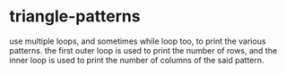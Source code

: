 # triangle-patterns
use multiple loops, and sometimes while loop too, to print the various patterns. the first outer loop is used to print the number of rows, and the inner loop is used to print the number of columns of the said pattern.
